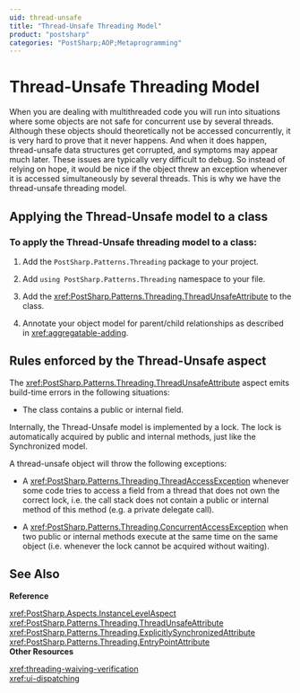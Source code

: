 ```yaml
---
uid: thread-unsafe
title: "Thread-Unsafe Threading Model"
product: "postsharp"
categories: "PostSharp;AOP;Metaprogramming"
---
```

# Thread-Unsafe Threading Model

When you are dealing with multithreaded code you will run into situations where some objects are not safe for concurrent use by several threads. Although these objects should theoretically not be accessed concurrently, it is very hard to prove that it never happens. And when it does happen, thread-unsafe data structures get corrupted, and symptoms may appear much later. These issues are typically very difficult to debug. So instead of relying on hope, it would be nice if the object threw an exception whenever it is accessed simultaneously by several threads. This is why we have the thread-unsafe threading model.


## Applying the Thread-Unsafe model to a class


### To apply the Thread-Unsafe threading model to a class:

1. Add the `PostSharp.Patterns.Threading` package to your project. 


2. Add `using PostSharp.Patterns.Threading` namespace to your file. 


3. Add the <xref:PostSharp.Patterns.Threading.ThreadUnsafeAttribute> to the class. 


4. Annotate your object model for parent/child relationships as described in <xref:aggregatable-adding>. 



## Rules enforced by the Thread-Unsafe aspect

The <xref:PostSharp.Patterns.Threading.ThreadUnsafeAttribute> aspect emits build-time errors in the following situations: 

* The class contains a public or internal field.

Internally, the Thread-Unsafe model is implemented by a lock. The lock is automatically acquired by public and internal methods, just like the Synchronized model.

A thread-unsafe object will throw the following exceptions:

* A <xref:PostSharp.Patterns.Threading.ThreadAccessException> whenever some code tries to access a field from a thread that does not own the correct lock, i.e. the call stack does not contain a public or internal method of this method (e.g. a private delegate call). 

* A <xref:PostSharp.Patterns.Threading.ConcurrentAccessException> when two public or internal methods execute at the same time on the same object (i.e. whenever the lock cannot be acquired without waiting). 

## See Also

**Reference**

<xref:PostSharp.Aspects.InstanceLevelAspect>
<br><xref:PostSharp.Patterns.Threading.ThreadUnsafeAttribute>
<br><xref:PostSharp.Patterns.Threading.ExplicitlySynchronizedAttribute>
<br><xref:PostSharp.Patterns.Threading.EntryPointAttribute>
<br>**Other Resources**

<xref:threading-waiving-verification>
<br><xref:ui-dispatching>
<br>